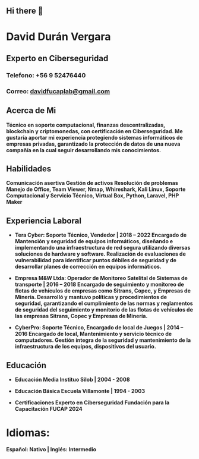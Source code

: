 ## Hi there 👋

# David Durán Vergara
## Experto en Ciberseguridad
### Telefono: +56 9 52476440 
### Correo: davidfucaplab@gmail.com


## Acerca de Mi
**Técnico en soporte computacional, finanzas descentralizadas,
blockchain y criptomonedas, con certificación en Ciberseguridad.
Me gustaría aportar mi experiencia protegiendo sistemas
informáticos de empresas privadas, garantizado la protección de
datos de una nueva compañía en la cual seguir desarrollando mis
conocimientos.**

## Habilidades
**Comunicación asertiva
Gestión de activos
Resolución de problemas
Manejo de Office, Team Viewer,
Nmap, Whireshark, Kali Linux,
Soporte Computacional y Servicio
Técnico, Virtual Box, Python,
Laravel, PHP Maker**

## Experiencia Laboral
- **Tera Cyber: Soporte Técnico, Vendedor | 2018 – 2022
Encargado de Mantención y seguridad de equipos informáticos,
diseñando e implementando una infraestructura de red segura
utilizando diversas soluciones de hardware y software.
Realización de evaluaciones de vulnerabilidad para identificar
puntos débiles de seguridad y de desarrollar planes de corrección
en equipos informáticos.**


- **Empresa M&W Ltda: Operador de Monitoreo Satelital de
Sistemas de transporte | 2016 – 2018 Encargado de seguimiento y monitoreo de flotas de vehículos de
empresas como Sitrans, Copec, y Empresas de Minería. Desarrolló y mantuvo políticas y procedimientos de seguridad,
garantizando el cumplimiento de las normas y reglamentos de
seguridad del seguimiento y monitorio de las flotas de vehículos
de las empresas Sitrans, Copec y Empresas de Minería.**

- **CyberPro: Soporte Técnico, Encargado de local de Juegos | 2014 – 2016 Encargado de local, Mantenimiento y servicio técnico de
computadores.
Gestión integra de la seguridad y mantenimiento de la
infraestructura de los equipos, dispositivos del usuario.**


## Educación

- **Educación Media Instituo Silob | 2004 - 2008**

- **Educación Básica Escuela Villamonte | 1994 - 2003**

- **Certificaciones Experto en Ciberseguridad Fundación para la Capacitación FUCAP 2024**

# Idiomas: 
**Español: Nativo | Inglés: Intermedio**
